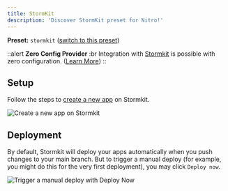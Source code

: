 ```yaml
---
title: StormKit
description: 'Discover StormKit preset for Nitro!'
---
```


**Preset:** `stormkit` ([switch to this preset](/deploy/#changing-the-deployment-preset))

::alert
**Zero Config Provider**
:br
Integration with [Stormkit](https://www.stormkit.io/) is possible with zero configuration. ([Learn More](/deploy/#zero-config-providers))
::

## Setup

Follow the steps to [create a new app](https://app.stormkit.io/apps/new) on Stormkit.

![Create a new app on Stormkit](/images/stormkit-new-app.png)

## Deployment

By default, Stormkit will deploy your apps automatically when you push changes to your main branch. But to trigger a manual deploy (for example, you might do this for the very first deployment), you may click `Deploy now`.

![Trigger a manual deploy with Deploy Now](/images/stormkit-deploy.png)

